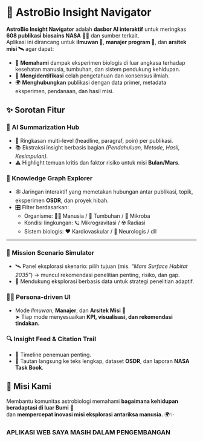 # 🌌 AstroBio Insight Navigator

**AstroBio Insight Navigator** adalah **dasbor AI interaktif** untuk meringkas **608 publikasi biosains NASA** 🧠🚀 dan sumber terkait.  
Aplikasi ini dirancang untuk **ilmuwan 🧪**, **manajer program 🧭**, dan **arsitek misi 🛰️** agar dapat:

- 🔬 **Memahami** dampak eksperimen biologis di luar angkasa terhadap kesehatan manusia, tumbuhan, dan sistem pendukung kehidupan.  
- 🧩 **Mengidentifikasi** celah pengetahuan dan konsensus ilmiah.  
- 🌍 **Menghubungkan** publikasi dengan data primer, metadata eksperimen, pendanaan, dan hasil misi.



## ✨ Sorotan Fitur

### 🤖 AI Summarization Hub
- 📰 Ringkasan multi-level (headline, paragraf, poin) per publikasi.  
- 📚 Ekstraksi insight berbasis bagian *(Pendahuluan, Metode, Hasil, Kesimpulan).*  
- ⚠️ Highlight temuan kritis dan faktor risiko untuk misi **Bulan/Mars**.  



### 🧠 Knowledge Graph Explorer
- 🕸️ Jaringan interaktif yang memetakan hubungan antar publikasi, topik, eksperimen **OSDR**, dan proyek hibah.  
- 🎛️ Filter berdasarkan:
  - Organisme: 🧍‍♂️ Manusia / 🌱 Tumbuhan / 🦠 Mikroba  
  - Kondisi lingkungan: 🪐 Mikrogravitasi / ☢️ Radiasi  
  - Sistem biologis: ❤️ Kardiovaskular / 🧠 Neurologis / dll  

---

### 🚀 Mission Scenario Simulator
- 🛰️ Panel eksplorasi skenario: pilih tujuan (mis. *“Mars Surface Habitat 2035”*) → muncul rekomendasi penelitian penting, risiko, dan gap.  
- 🧾 Mendukung eksplorasi berbasis data untuk strategi penelitian adaptif.



### 👩‍🚀 Persona-driven UI
- Mode *Ilmuwan*, **Manajer**, dan **Arsitek Misi** 🎯  
  ➤ Tiap mode menyesuaikan **KPI, visualisasi, dan rekomendasi tindakan.**



### 🔍 Insight Feed & Citation Trail
- 🧭 Timeline penemuan penting.
- 🔗 Tautan langsung ke teks lengkap, dataset **OSDR**, dan laporan **NASA Task Book**.


## 🌠 Misi Kami
Membantu komunitas astrobiologi memahami **bagaimana kehidupan beradaptasi di luar Bumi** 🌙  
dan **mempercepat inovasi misi eksplorasi antariksa manusia.** 🌍✨



### APLIKASI WEB SAYA MASIH DALAM PENGEMBANGAN
